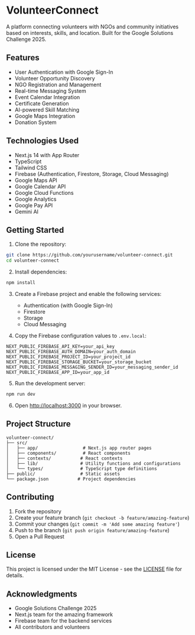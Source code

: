 # VolunteerConnect

A platform connecting volunteers with NGOs and community initiatives based on interests, skills, and location. Built for the Google Solutions Challenge 2025.

## Features

- User Authentication with Google Sign-In
- Volunteer Opportunity Discovery
- NGO Registration and Management
- Real-time Messaging System
- Event Calendar Integration
- Certificate Generation
- AI-powered Skill Matching
- Google Maps Integration
- Donation System

## Technologies Used

- Next.js 14 with App Router
- TypeScript
- Tailwind CSS
- Firebase (Authentication, Firestore, Storage, Cloud Messaging)
- Google Maps API
- Google Calendar API
- Google Cloud Functions
- Google Analytics
- Google Pay API
- Gemini AI

## Getting Started

1. Clone the repository:
```bash
git clone https://github.com/yourusername/volunteer-connect.git
cd volunteer-connect
```

2. Install dependencies:
```bash
npm install
```

3. Create a Firebase project and enable the following services:
   - Authentication (with Google Sign-In)
   - Firestore
   - Storage
   - Cloud Messaging

4. Copy the Firebase configuration values to `.env.local`:
```env
NEXT_PUBLIC_FIREBASE_API_KEY=your_api_key
NEXT_PUBLIC_FIREBASE_AUTH_DOMAIN=your_auth_domain
NEXT_PUBLIC_FIREBASE_PROJECT_ID=your_project_id
NEXT_PUBLIC_FIREBASE_STORAGE_BUCKET=your_storage_bucket
NEXT_PUBLIC_FIREBASE_MESSAGING_SENDER_ID=your_messaging_sender_id
NEXT_PUBLIC_FIREBASE_APP_ID=your_app_id
```

5. Run the development server:
```bash
npm run dev
```

6. Open [http://localhost:3000](http://localhost:3000) in your browser.

## Project Structure

```
volunteer-connect/
├── src/
│   ├── app/                 # Next.js app router pages
│   ├── components/          # React components
│   ├── contexts/           # React contexts
│   ├── lib/                # Utility functions and configurations
│   └── types/              # TypeScript type definitions
├── public/                 # Static assets
└── package.json           # Project dependencies
```

## Contributing

1. Fork the repository
2. Create your feature branch (`git checkout -b feature/amazing-feature`)
3. Commit your changes (`git commit -m 'Add some amazing feature'`)
4. Push to the branch (`git push origin feature/amazing-feature`)
5. Open a Pull Request

## License

This project is licensed under the MIT License - see the [LICENSE](LICENSE) file for details.

## Acknowledgments

- Google Solutions Challenge 2025
- Next.js team for the amazing framework
- Firebase team for the backend services
- All contributors and volunteers

